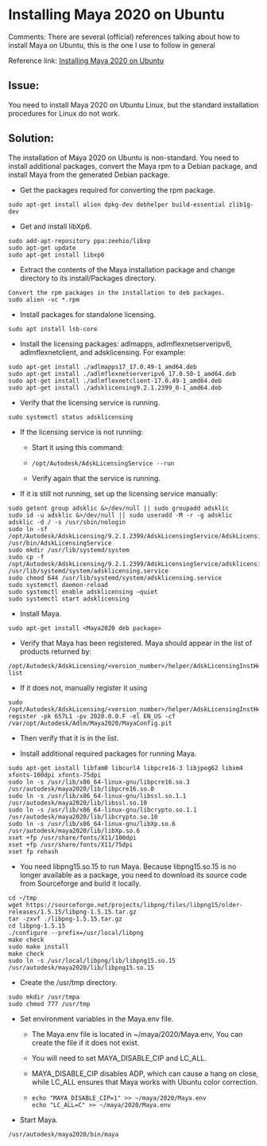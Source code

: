 

# Installing Maya 2020 on Ubuntu


Comments: There are several (official) references talking about how to install Maya on Ubuntu, this is the one I use to follow in general

Reference link: [Installing Maya 2020 on Ubuntu](https://knowledge.autodesk.com/support/maya/learn-explore/caas/simplecontent/content/installing-maya-2020-ubuntu.html)

## Issue:

You need to install Maya 2020 on Ubuntu Linux, but the standard installation procedures for Linux do not work.

## Solution:

The installation of Maya 2020 on Ubuntu is non-standard. You need to install additional packages, convert the Maya rpm to a Debian package, and install Maya from the generated Debian package.

	
- Get the packages required for converting the rpm package. 	
```
sudo apt-get install alien dpkg-dev debhelper build-essential zlib1g-dev
```

- Get and install libXp6. 	
```
sudo add-apt-repository ppa:zeehio/libxp
sudo apt-get update
sudo apt-get install libxp6
```

- Extract the contents of the Maya installation package and change directory to its install/Packages directory.
```
Convert the rpm packages in the installation to deb packages. 	
sudo alien -vc *.rpm
```
	
- Install packages for standalone licensing. 	
```
sudo apt install lsb-core
```

- Install the licensing packages: adlmapps, adlmflexnetserveripv6, adlmflexnetclient, and adsklicensing. For example: 	
```
sudo apt-get install ./adlmapps17_17.0.49-1_amd64.deb
sudo apt-get install ./adlmflexnetserveripv6_17.0.50-1_amd64.deb
sudo apt-get install ./adlmflexnetclient-17.0.49-1_amd64.deb
sudo apt-get install ./adsklicensing9.2.1.2399_0-1_amd64.deb
```

- Verify that the licensing service is running. 	
```
sudo systemctl status adsklicensing
```

- If the licensing service is not running:
  - Start it using this command: 
  - 
        /opt/Autodesk/AdskLicensingService --run
  - Verify again that the service is running.
		
- If it is still not running, set up the licensing service manually:
```
sudo getent group adsklic &>/dev/null || sudo groupadd adsklic
sudo id -u adsklic &>/dev/null || sudo useradd -M -r -g adsklic adsklic -d / -s /usr/sbin/nologin  
sudo ln -sf /opt/Autodesk/AdskLicensing/9.2.1.2399/AdskLicensingService/AdskLicensingService /usr/bin/AdskLicensingService
sudo mkdir /usr/lib/systemd/system
sudo cp -f /opt/Autodesk/AdskLicensing/9.2.1.2399/AdskLicensingService/adsklicensing.el7.service /usr/lib/systemd/system/adsklicensing.service
sudo chmod 644 /usr/lib/systemd/system/adsklicensing.service
sudo systemctl daemon-reload
sudo systemctl enable adsklicensing –quiet
sudo systemctl start adsklicensing
```		

- Install Maya. 	
```
sudo apt-get install <Maya2020 deb package>
```

- Verify that Maya has been registered. Maya should appear in the list of products returned by: 	
```
/opt/Autodesk/AdskLicensing/<version_number>/helper/AdskLicensingInstHelper list
```
- If it does not, manually register it using 	
```
sudo /opt/Autodesk/AdskLicensing/<version_number>/helper/AdskLicensingInstHelper register -pk 657L1 -pv 2020.0.0.F -el EN_US -cf /var/opt/Autodesk/Adlm/Maya2020/MayaConfig.pit
```
- Then verify that it is in the list.
	
- Install additional required packages for running Maya. 	
```
sudo apt-get install libfam0 libcurl4 libpcre16-3 libjpeg62 libxm4 xfonts-100dpi xfonts-75dpi
sudo ln -s /usr/lib/x86_64-linux-gnu/libpcre16.so.3 /usr/autodesk/maya2020/lib/libpcre16.so.0
sudo ln -s /usr/lib/x86_64-linux-gnu/libssl.so.1.1 /usr/autodesk/maya2020/lib/libssl.so.10
sudo ln -s /usr/lib/x86_64-linux-gnu/libcrypto.so.1.1 /usr/autodesk/maya2020/lib/libcrypto.so.10
sudo ln -s /usr/lib/x86_64-linux-gnu/libXp.so.6 /usr/autodesk/maya2020/lib/libXp.so.6
xset +fp /usr/share/fonts/X11/100dpi
xset +fp /usr/share/fonts/X11/75dpi
xset fp rehash
```

- You need libpng15.so.15 to run Maya. Because libpng15.so.15 is no longer available as a package, you need to download its source code from Sourceforge and build it locally. 	
```
cd ~/tmp
wget https://sourceforge.net/projects/libpng/files/libpng15/older-releases/1.5.15/libpng-1.5.15.tar.gz
tar -zxvf ./libpng-1.5.15.tar.gz
cd libpng-1.5.15
./configure --prefix=/usr/local/libpng
make check
sudo make install
make check
sudo ln -s /usr/local/libpng/lib/libpng15.so.15 /usr/autodesk/maya2020/lib/libpng15.so.15
```

- Create the /usr/tmp directory. 	
```
sudo mkdir /usr/tmpa
sudo chmod 777 /usr/tmp
```
	
- Set environment variables in the Maya.env file.
	
    - The Maya.env file is located in ~/maya/2020/Maya.env, You can create the file if it does not exist.
	
	- You will need to set MAYA_DISABLE_CIP and LC_ALL.
	
	- MAYA_DISABLE_CIP disables ADP, which can cause a hang on close, while LC_ALL ensures that Maya works with Ubuntu color correction. 
    -	
        ```
        echo "MAYA_DISABLE_CIP=1" >> ~/maya/2020/Maya.env
        echo "LC_ALL=C" >> ~/maya/2020/Maya.env
        ```
        
	
- Start Maya. 	
```
/usr/autodesk/maya2020/bin/maya
```